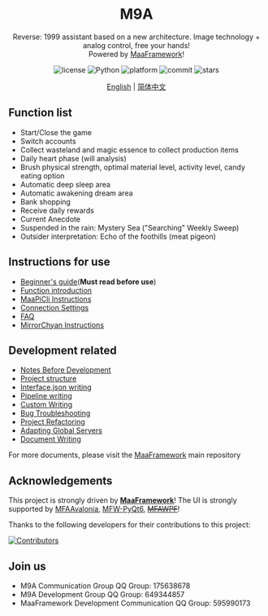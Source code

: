 <!-- markdownlint-disable MD033 MD041 -->
<div align="center">

# M9A

Reverse: 1999 assistant based on a new architecture. Image technology + analog control, free your hands!  
Powered by [MaaFramework](https://github.com/MaaXYZ/MaaFramework)!

</div>

<p align="center">
 <img alt="license" src="https://img.shields.io/github/license/MaaXYZ/M9A">
 <img alt="Python" src="https://img.shields.io/badge/Python-3776AB?logo=python&logoColor=white">
 <img alt="platform" src="https://img.shields.io/badge/platform-Windows%20%7C%20Linux%20%7C%20macOS-blueviolet">
 <img alt="commit" src="https://img.shields.io/github/commit-activity/m/MaaXYZ/M9A">
 <img alt="stars" src="https://img.shields.io/github/stars/MaaXYZ/M9A?style=social">
</p>

<div align="center">

[English](./README_en.md) | [简体中文](./README.md)

</div>

## Function list

- Start/Close the game
- Switch accounts
- Collect wasteland and magic essence to collect production items
- Daily heart phase (will analysis)
- Brush physical strength, optimal material level, activity level, candy eating option
- Automatic deep sleep area
- Automatic awakening dream area
- Bank shopping
- Receive daily rewards
- Current Anecdote
- Suspended in the rain: Mystery Sea ("Searching" Weekly Sweep)
- Outsider interpretation: Echo of the foothills (meat pigeon)

## Instructions for use

- [Beginner's guide](./docs/en_us/manual/newbie.md)(**Must read before use**)
- [Function introduction](./docs/en_us/manual/feature.md)
- [MaaPiCli Instructions](./docs/en_us/manual/MaaPiCli.md)
- [Connection Settings](./docs/en_us/manual/connection.md)
- [FAQ](./docs/en_us/manual/faq.md)
- [MirrorChyan Instructions](./docs/en_us/manual/MirrorChyan.md)

## Development related

- [Notes Before Development](./docs/en_us/develop/Notes-Before-Development.md)
- [Project structure](./docs/en_us/develop/Project-Structure.md)
- [Interface.json writing](./docs/en_us/develop/Writing-interface.json.md)
- [Pipeline writing](./docs/en_us/develop/Writing-Pipelines.md)
- [Custom Writing](./docs/en_us/develop/Writing-Custom.md)
- [Bug Troubleshooting](./docs/en_us/develop/Bug-Troubleshooting.md)
- [Project Refactoring](./docs/en_us/develop/Project-Refactoring.md)
- [Adapting Global Servers](./docs/en_us/develop/Adapting-Global-Servers.md)
- [Document Writing](./docs/en_us/develop/Writing-Documentation.md)

For more documents, please visit the [MaaFramework](https://github.com/MaaXYZ/MaaFramework) main repository

## Acknowledgements

This project is strongly driven by **[MaaFramework](https://github.com/MaaXYZ/MaaFramework)**!
The UI is strongly supported by [MFAAvalonia](https://github.com/SweetSmellFox/MFAAvalonia), [MFW-PyQt6](https://github.com/overflow65537/MFW-PyQt6), ~~[MFAWPF](https://github.com/SweetSmellFox/MFAWPF)~~!

Thanks to the following developers for their contributions to this project:

[![Contributors](https://contrib.rocks/image?repo=MaaXYZ/M9A&max=1000)](https://github.com/MaaXYZ/M9A/graphs/contributors)

## Join us

- M9A Communication Group QQ Group: 175638678
- M9A Development Group QQ Group: 649344857
- MaaFramework Development Communication QQ Group: 595990173
